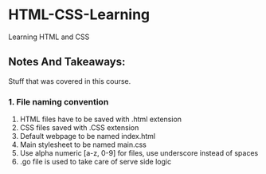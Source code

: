 # HTML-CSS-Learning
Learning HTML and CSS

## Notes And Takeaways:
Stuff that was covered in this course.

### 1. File naming convention
1. HTML files have to be saved with .html extension
2. CSS files saved with .CSS extension
3. Default webpage to be named index.html
4. Main stylesheet to be named main.css
5. Use alpha numeric [a-z, 0-9] for files, use underscore instead of spaces
6. .go file is used to take care of serve side logic
